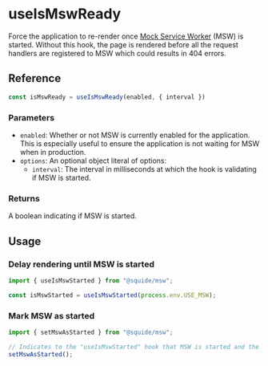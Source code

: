 # useIsMswReady

Force the application to re-render once [Mock Service Worker](https://mswjs.io/) (MSW) is started. Without this hook, the page is rendered before all the request handlers are registered to MSW which could results in 404 errors.

## Reference

```ts
const isMswReady = useIsMswReady(enabled, { interval })
```

### Parameters

- `enabled`: Whether or not MSW is currently enabled for the application. This is especially useful to ensure the application is not waiting for MSW when in production.
- `options`: An optional object literal of options:
    - `interval`: The interval in milliseconds at which the hook is validating if MSW is started.

### Returns

A boolean indicating if MSW is started.

## Usage

### Delay rendering until MSW is started

```ts
import { useIsMswStarted } from "@squide/msw";

const isMswStarted = useIsMswStarted(process.env.USE_MSW);
```

### Mark MSW as started

```ts
import { setMswAsStarted } from "@squide/msw";

// Indicates to the "useIsMswStarted" hook that MSW is started and the app can be rendered.
setMswAsStarted();
```


